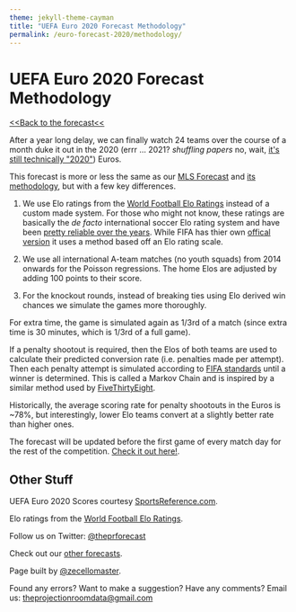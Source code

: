 ```yaml
---
theme: jekyll-theme-cayman
title: "UEFA Euro 2020 Forecast Methodology"
permalink: /euro-forecast-2020/methodology/
---
```

<meta name="twitter:card" content="summary">
<meta property="og:image" content="https://raw.githubusercontent.com/zecellomaster/the-projection-room/master/websitefavicon3.png">

# UEFA Euro 2020 Forecast Methodology

[<<Back to the forecast<<](https://zecellomaster.github.io/the-projection-room/euro-forecast-2020/)

After a year long delay, we can finally watch 24 teams over the course of a month duke it out in the 2020 (errr ... 2021? *shuffling papers* no, wait, [it's still technically "2020"](https://www.uefa.com/uefaeuro-2020/news/025c-0f3dbcbd50d8-e5b818335722-1000/)) Euros.

This forecast is more or less the same as our [MLS Forecast](https://theprforecast.com/mls-forecast-2021/) and [its methodology](/mls-forecast-2021/methodology), but with a few key differences.

1) We use Elo ratings from the [World Football Elo Ratings](https://www.eloratings.net/) instead of a custom made system. For those who might not know, these ratings are basically the *de facto* international soccer Elo rating system and have been [pretty reliable over the years](http://lasek.rexamine.com/football_rankings.pdf). While FIFA has thier own [offical version](https://www.fifa.com/fifa-world-ranking/ranking-table/men/) it uses a method based off an Elo rating scale.

2) We use all international A-team matches (no youth squads) from 2014 onwards for the Poisson regressions. The home Elos are adjusted by adding 100 points to their score.

3) For the knockout rounds, instead of breaking ties using Elo derived win chances we simulate the games more thoroughly.

For extra time, the game is simulated again as 1/3rd of a match (since extra time is 30 minutes, which is 1/3rd of a full game).

If a penalty shootout is required, then the Elos of both teams are used to calculate their predicted conversion rate (i.e. penalties made per attempt). Then each penalty attempt is simulated according to [FIFA standards]( https://en.wikipedia.org/wiki/Penalty_shoot-out_(association_football)) until a winner is determined. This is called a Markov Chain and is inspired by a similar method used by [FiveThirtyEight]( https://fivethirtyeight.com/features/a-chart-for-predicting-penalty-shootout-odds-in-real-time/).

Historically, the average scoring rate for penalty shootouts in the Euros is ~78%, but interestingly, lower Elo teams convert at a slightly better rate than higher ones.

The forecast will be updated before the first game of every match day for the rest of the competition. [Check it out here!](https://zecellomaster.github.io/the-projection-room/euro-forecast-2020/).

## Other Stuff
UEFA Euro 2020 Scores courtesy [SportsReference.com](https://fbref.com/en/comps/676/schedule/UEFA-Euro-Scores-and-Fixtures).

Elo ratings from the [World Football Elo Ratings](https://www.eloratings.net/).

Follow us on Twitter: [@theprforecast](https://twitter.com/theprforecast)

Check out our [other forecasts](https://zecellomaster.github.io/the-projection-room).

Page built by [@zecellomaster](https://twitter.com/zecellomaster).

Found any errors? Want to make a suggestion? Have any comments? Email us: [theprojectionroomdata@gmail.com](mailto:theprojectionroomdata@gmail.com)
